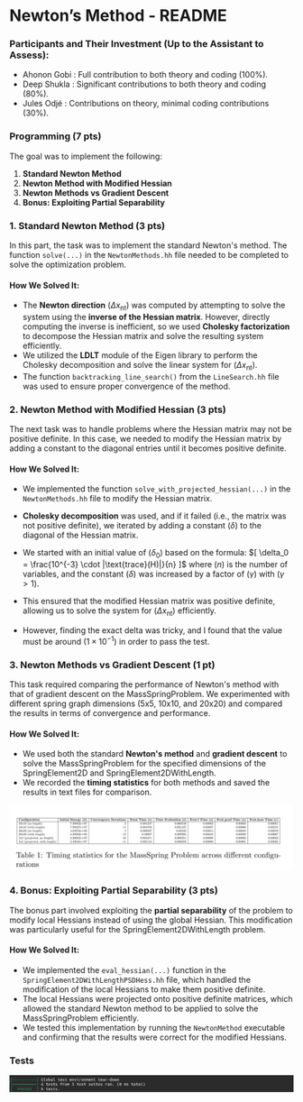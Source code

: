<script src="https://polyfill.io/v3/polyfill.min.js?features=es6"></script> <script id="MathJax-script" async src="https://cdn.jsdelivr.net/npm/mathjax@3/es5/tex-mml-chtml.js"> </script>

# Newton’s Method - README

### Participants and Their Investment (Up to the Assistant to Assess):
- Ahonon Gobi : Full contribution to both theory and coding (100%).
- Deep Shukla : Significant contributions to both theory and coding (80%).
- Jules Odjé : Contributions on theory, minimal coding contributions (30%).


### Programming (7 pts)

The goal was to implement the following:

1. **Standard Newton Method**  
2. **Newton Method with Modified Hessian**  
3. **Newton Methods vs Gradient Descent**  
4. **Bonus: Exploiting Partial Separability**

### 1. **Standard Newton Method (3 pts)**

In this part, the task was to implement the standard Newton's method. The function `solve(...)` in the `NewtonMethods.hh` file needed to be completed to solve the optimization problem.

#### How We Solved It:
- The **Newton direction** $( \Delta x_{\text{nt}} )$ was computed by attempting to solve the system using the **inverse of the Hessian matrix**. However, directly computing the inverse is inefficient, so we used **Cholesky factorization** to decompose the Hessian matrix and solve the resulting system efficiently.
- We utilized the **LDLT** module of the Eigen library to perform the Cholesky decomposition and solve the linear system for $( \Delta x_{\text{nt}} )$.
- The function `backtracking_line_search()` from the `LineSearch.hh` file was used to ensure proper convergence of the method.


### 2. **Newton Method with Modified Hessian (3 pts)**

The next task was to handle problems where the Hessian matrix may not be positive definite. In this case, we needed to modify the Hessian matrix by adding a constant to the diagonal entries until it becomes positive definite.

#### How We Solved It:
- We implemented the function `solve_with_projected_hessian(...)` in the `NewtonMethods.hh` file to modify the Hessian matrix.
- **Cholesky decomposition** was used, and if it failed (i.e., the matrix was not positive definite), we iterated by adding a constant $( \delta )$ to the diagonal of the Hessian matrix.
- We started with an initial value of $( \delta_0 )$ based on the formula:
  $[
  \delta_0 = \frac{10^{-3} \cdot |\text{trace}(H)|}{n}
  ]$
  where $( n )$ is the number of variables, and the constant $( \delta )$ was increased by a factor of $( \gamma )$ with $( \gamma > 1 )$.
- This ensured that the modified Hessian matrix was positive definite, allowing us to solve the system for $( \Delta x_{\text{nt}} )$ efficiently.

- However, finding the exact delta was tricky, and I found that the value must be around $( 1 \times 10^{-1} )$ in order to pass the test.

### 3. **Newton Methods vs Gradient Descent (1 pt)**

This task required comparing the performance of Newton's method with that of gradient descent on the MassSpringProblem. We experimented with different spring graph dimensions (5x5, 10x10, and 20x20) and compared the results in terms of convergence and performance.

#### How We Solved It:
- We used both the standard **Newton's method** and **gradient descent** to solve the MassSpringProblem for the specified dimensions of the SpringElement2D and SpringElement2DWithLength.
- We recorded the **timing statistics** for both methods and saved the results in text files for comparison.

![Spring Graph timing](screen_shots_timing.png)



### 4. **Bonus: Exploiting Partial Separability (3 pts)**

The bonus part involved exploiting the **partial separability** of the problem to modify local Hessians instead of using the global Hessian. This modification was particularly useful for the SpringElement2DWithLength problem.

#### How We Solved It:
- We implemented the `eval_hessian(...)` function in the `SpringElement2DWithLengthPSDHess.hh` file, which handled the modification of the local Hessians to make them positive definite.
- The local Hessians were projected onto positive definite matrices, which allowed the standard Newton method to be applied to solve the MassSpringProblem efficiently.
- We tested this implementation by running the `NewtonMethod` executable and confirming that the results were correct for the modified Hessians.


### Tests

![test](test.png)
